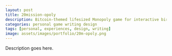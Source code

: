 ```yaml
---
layout: post
title: 20mission-opoly
description: Bitcoin-themed lifesized Monopoly game for interactive birthday party
categories: personal game writing design
tags: [personal, experiences, design, writing]
image: assets/images/portfolio/20m-opoly.png
---
```


Description goes here.
